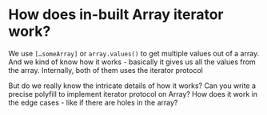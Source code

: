 # How does in-built Array iterator work?

We use `[…someArray]` or `array.values()` to get multiple values out of a array.  And we kind of know how it works - basically it gives us all the values from the array.  Internally, both of them uses the iterator protocol

But do we really know the intricate details of how it works? Can you write a precise polyfill to implement iterator protocol on Array? How does it work in the edge cases - like if there are holes in the array?
<!--stackedit_data:
eyJoaXN0b3J5IjpbLTQzOTk5Nzg1OV19
-->